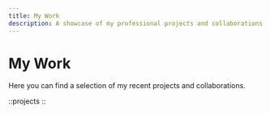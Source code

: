 ```yaml
---
title: My Work 
description: A showcase of my professional projects and collaborations.
---
```


# My Work

Here you can find a selection of my recent projects and collaborations.

::projects
::
